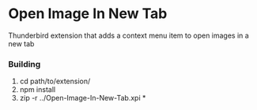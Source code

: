 # Open Image In New Tab
Thunderbird extension that adds a context menu item to open images in a new tab

### Building
1. cd path/to/extension/
2. npm install
3. zip -r ../Open-Image-In-New-Tab.xpi *
